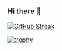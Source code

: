 ### Hi there 👋

<!--
**MichaelDulin/MichaelDulin** is a ✨ _special_ ✨ repository because its `README.md` (this file) appears on your GitHub profile.

Here are some ideas to get you started:

- 🔭 I’m currently working on ...
- 🌱 I’m currently learning ...
- 👯 I’m looking to collaborate on ...
- 🤔 I’m looking for help with ...
- 💬 Ask me about ...
- 📫 How to reach me: ...
- 😄 Pronouns: ...
- ⚡ Fun fact: ...
-->

[![GitHub Streak](http://github-readme-streak-stats.herokuapp.com?user=MichaelDulin&theme=sunset-gradient&hide_border=true)](https://git.io/streak-stats)

[![trophy](https://github-profile-trophy.vercel.app/?username=MichaelDulin&theme=onedark)](https://github.com/ryo-ma/github-profile-trophy)
